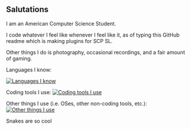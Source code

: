## Salutations

I am an American Computer Science Student.

I code whatever I feel like whenever I feel like it, as of typing this GitHub readme which is making plugins for SCP SL.

Other things I do is photography, occasional recordings, and a fair amount of gaming.

Languages I know:

[![Languages I know](https://skillicons.dev/icons?i=c,cpp,cs,java,js,py,r)](https://skillicons.dev)

Coding tools I use:
[![Coding tools I use](https://skillicons.dev/icons?i=androidstudio,clion,eclipse,github,idea,pycharm,rider,unity,vim,visualstudio,vscode,webstorm)](https://skillicons.dev)

Other things I use (i.e. OSes, other non-coding tools, etc.):
[![Other things I use](https://skillicons.dev/icons?i=apple,arch,linux,ps,pr,raspberrypi,windows)](https://skillicons.dev)

Snakes are so cool
